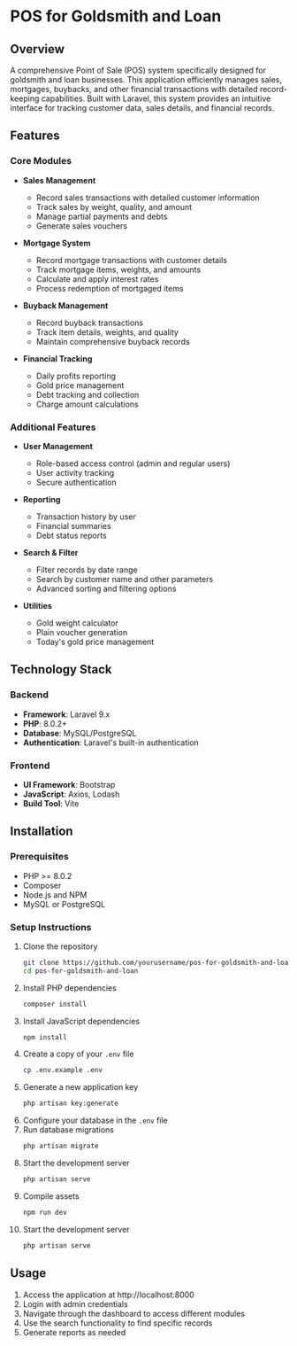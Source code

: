 # POS for Goldsmith and Loan

## Overview
A comprehensive Point of Sale (POS) system specifically designed for goldsmith and loan businesses. This application efficiently manages sales, mortgages, buybacks, and other financial transactions with detailed record-keeping capabilities. Built with Laravel, this system provides an intuitive interface for tracking customer data, sales details, and financial records.

## Features

### Core Modules
- **Sales Management**
  - Record sales transactions with detailed customer information
  - Track sales by weight, quality, and amount
  - Manage partial payments and debts
  - Generate sales vouchers

- **Mortgage System**
  - Record mortgage transactions with customer details
  - Track mortgage items, weights, and amounts
  - Calculate and apply interest rates
  - Process redemption of mortgaged items

- **Buyback Management**
  - Record buyback transactions
  - Track item details, weights, and quality
  - Maintain comprehensive buyback records

- **Financial Tracking**
  - Daily profits reporting
  - Gold price management
  - Debt tracking and collection
  - Charge amount calculations

### Additional Features
- **User Management**
  - Role-based access control (admin and regular users)
  - User activity tracking
  - Secure authentication

- **Reporting**
  - Transaction history by user
  - Financial summaries
  - Debt status reports

- **Search & Filter**
  - Filter records by date range
  - Search by customer name and other parameters
  - Advanced sorting and filtering options

- **Utilities**
  - Gold weight calculator
  - Plain voucher generation
  - Today's gold price management

## Technology Stack

### Backend
- **Framework**: Laravel 9.x
- **PHP**: 8.0.2+
- **Database**: MySQL/PostgreSQL
- **Authentication**: Laravel's built-in authentication

### Frontend
- **UI Framework**: Bootstrap
- **JavaScript**: Axios, Lodash
- **Build Tool**: Vite

## Installation

### Prerequisites
- PHP >= 8.0.2
- Composer
- Node.js and NPM
- MySQL or PostgreSQL

### Setup Instructions

1. Clone the repository
   ```bash
   git clone https://github.com/yourusername/pos-for-goldsmith-and-loan.git
   cd pos-for-goldsmith-and-loan
   ```
2. Install PHP dependencies
   ```bash
   composer install
   ```
3. Install JavaScript dependencies
   ```bash
   npm install
   ```
4. Create a copy of your `.env` file
   ```bash
   cp .env.example .env
   ```
5. Generate a new application key
   ```bash
   php artisan key:generate
   ```
6. Configure your database in the `.env` file
7. Run database migrations
   ```bash
   php artisan migrate
   ```
8. Start the development server
   ```bash
   php artisan serve
   ```
9. Compile assets
   ```bash
   npm run dev
   ```
10. Start the development server
    ```bash
    php artisan serve
    ```
## Usage
1. Access the application at http://localhost:8000
2. Login with admin credentials
3. Navigate through the dashboard to access different modules
4. Use the search functionality to find specific records
5. Generate reports as needed